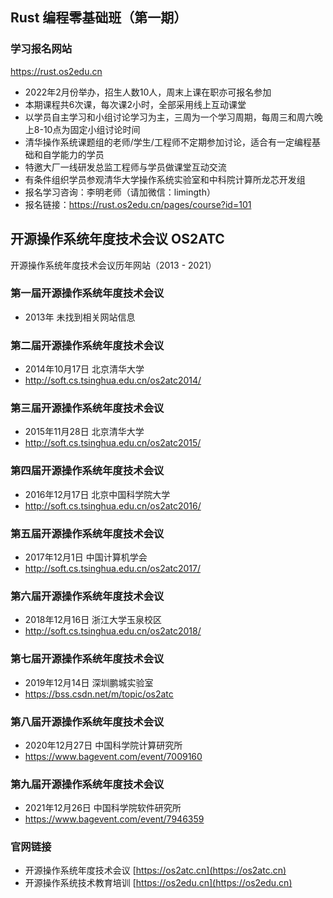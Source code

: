 
## Rust 编程零基础班（第一期）
### 学习报名网站
<https://rust.os2edu.cn>
* 2022年2月份举办，招生人数10人，周末上课在职亦可报名参加
* 本期课程共6次课，每次课2小时，全部采用线上互动课堂
* 以学员自主学习和小组讨论学习为主，三周为一个学习周期，每周三和周六晚上8-10点为固定小组讨论时间
* 清华操作系统课题组的老师/学生/工程师不定期参加讨论，适合有一定编程基础和自学能力的学员
* 特邀大厂一线研发总监工程师与学员做课堂互动交流
* 有条件组织学员参观清华大学操作系统实验室和中科院计算所龙芯开发组
* 报名学习咨询：李明老师（请加微信：limingth）
* 报名链接：<https://rust.os2edu.cn/pages/course?id=101>

## 开源操作系统年度技术会议 OS2ATC
开源操作系统年度技术会议历年网站（2013 - 2021） 

### 第一届开源操作系统年度技术会议
* 2013年 未找到相关网站信息

### 第二届开源操作系统年度技术会议
* 2014年10月17日 北京清华大学  
* <http://soft.cs.tsinghua.edu.cn/os2atc2014/>

### 第三届开源操作系统年度技术会议
* 2015年11月28日 北京清华大学  
* <http://soft.cs.tsinghua.edu.cn/os2atc2015/>

### 第四届开源操作系统年度技术会议
* 2016年12月17日 北京中国科学院大学  
* <http://soft.cs.tsinghua.edu.cn/os2atc2016/>

### 第五届开源操作系统年度技术会议
* 2017年12月1日 中国计算机学会  
* <http://soft.cs.tsinghua.edu.cn/os2atc2017/>

### 第六届开源操作系统年度技术会议
* 2018年12月16日 浙江大学玉泉校区  
* <http://soft.cs.tsinghua.edu.cn/os2atc2018/>

### 第七届开源操作系统年度技术会议
* 2019年12月14日 深圳鹏城实验室  
* <https://bss.csdn.net/m/topic/os2atc>

### 第八届开源操作系统年度技术会议
* 2020年12月27日 中国科学院计算研究所  
* <https://www.bagevent.com/event/7009160>

### 第九届开源操作系统年度技术会议
* 2021年12月26日 中国科学院软件研究所  
* <https://www.bagevent.com/event/7946359>

### 官网链接
* 开源操作系统年度技术会议 [https://os2atc.cn](https://os2atc.cn)
* 开源操作系统技术教育培训 [https://os2edu.cn](https://os2edu.cn)

